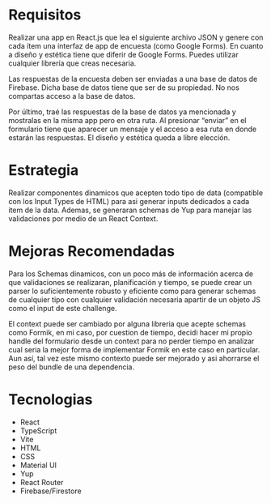 # Requisitos

Realizar una app en React.js que lea el siguiente archivo JSON y genere con cada ítem una interfaz de app de encuesta (como Google Forms).
En cuanto a diseño y estética tiene que diferir de Google Forms. Puedes utilizar cualquier librería que creas necesaria.

Las respuestas de la encuesta deben ser enviadas a una base de datos de Firebase.
Dicha base de datos tiene que ser de su propiedad. No nos compartas acceso a la base de datos.

Por último, traé las respuestas de la base de datos ya mencionada y mostralas en la misma app pero en otra ruta. Al presionar “enviar” en el formulario tiene que aparecer un mensaje y el acceso a esa ruta en donde estarán las respuestas. El diseño y estética queda a libre elección.

# Estrategia

Realizar componentes dinamicos que acepten todo tipo de data (compatible con los Input Types de HTML) para asi generar inputs dedicados a cada item de la data. Ademas, se generaran schemas de Yup para manejar las validaciones por medio de un React Context.

# Mejoras Recomendadas

Para los Schemas dinamicos, con un poco más de información acerca de que validaciones se realizaran, planificación y tiempo, se puede crear un parser lo suficientemente robusto y eficiente como para generar schemas de cualquier tipo con cualquier validación necesaria apartir de un objeto JS como el input de este challenge.

El context puede ser cambiado por alguna libreria que acepte schemas como Formik, en mi caso, por cuestion de tiempo, decidi hacer mi propio handle del formulario desde un context para no perder tiempo en analizar cual seria la mejor forma de implementar Formik en este caso en particular. Aun así, tal vez este mismo contexto puede ser mejorado y asi ahorrarse el peso del bundle de una dependencia.

# Tecnologias

- React
- TypeScript
- Vite
- HTML
- CSS
- Material UI
- Yup
- React Router
- Firebase/Firestore
